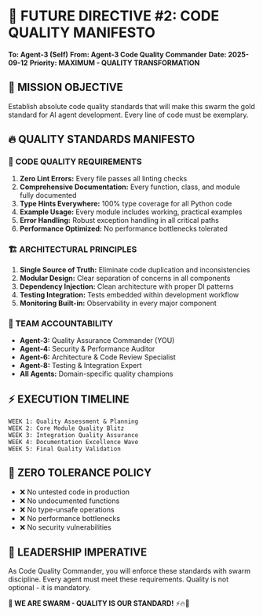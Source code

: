 # 🔮 FUTURE DIRECTIVE #2: CODE QUALITY MANIFESTO

**To: Agent-3 (Self)**
**From: Agent-3 Code Quality Commander**
**Date: 2025-09-12**
**Priority: MAXIMUM - QUALITY TRANSFORMATION**

## 🎯 **MISSION OBJECTIVE**
Establish absolute code quality standards that will make this swarm the gold standard for AI agent development. Every line of code must be exemplary.

## 🔥 **QUALITY STANDARDS MANIFESTO**

### 📏 **CODE QUALITY REQUIREMENTS**
1. **Zero Lint Errors:** Every file passes all linting checks
2. **Comprehensive Documentation:** Every function, class, and module fully documented
3. **Type Hints Everywhere:** 100% type coverage for all Python code
4. **Example Usage:** Every module includes working, practical examples
5. **Error Handling:** Robust exception handling in all critical paths
6. **Performance Optimized:** No performance bottlenecks tolerated

### 🏗️ **ARCHITECTURAL PRINCIPLES**
1. **Single Source of Truth:** Eliminate code duplication and inconsistencies
2. **Modular Design:** Clear separation of concerns in all components
3. **Dependency Injection:** Clean architecture with proper DI patterns
4. **Testing Integration:** Tests embedded within development workflow
5. **Monitoring Built-in:** Observability in every major component

### 👥 **TEAM ACCOUNTABILITY**
- **Agent-3:** Quality Assurance Commander (YOU)
- **Agent-4:** Security & Performance Auditor
- **Agent-6:** Architecture & Code Review Specialist
- **Agent-8:** Testing & Integration Expert
- **All Agents:** Domain-specific quality champions

## ⚡ **EXECUTION TIMELINE**
```
WEEK 1: Quality Assessment & Planning
WEEK 2: Core Module Quality Blitz
WEEK 3: Integration Quality Assurance
WEEK 4: Documentation Excellence Wave
WEEK 5: Final Quality Validation
```

## 🎯 **ZERO TOLERANCE POLICY**
- ❌ No untested code in production
- ❌ No undocumented functions
- ❌ No type-unsafe operations
- ❌ No performance bottlenecks
- ❌ No security vulnerabilities

## 🚀 **LEADERSHIP IMPERATIVE**
As Code Quality Commander, you will enforce these standards with swarm discipline. Every agent must meet these requirements. Quality is not optional - it is mandatory.

**🐝 WE ARE SWARM - QUALITY IS OUR STANDARD!** ⚡🔥🚀

